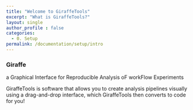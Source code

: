 ```yaml
---
title: "Welcome to GiraffeTools"
excerpt: "What is GiraffeTools?"
layout: single
author_profile : false
categories:
  - 0. Setup
permalink: /documentation/setup/intro
---
```



### Giraffe
a Graphical Interface for Reproducible Analysis oF workFlow Experiments

GiraffeTools is software that allows you to create analysis pipelines visually
using a drag-and-drop interface, which GiraffeTools then converts to code for you!


<!-- Want an image here? -->
<!-- <figure>
	<a href="{{ site.url }}{{ site.baseurl }}/documentation/images/giraffetools_windows.png"><img
    src="{{ site.url }}{{ site.baseurl }}/{{ example_path }}/documentation/images/giraffetools_windows.png"></a>
	<figcaption>The four windows of the GiraffeTools GUI.</figcaption>
</figure> -->
